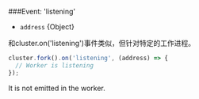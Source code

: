 ###Event: 'listening'

* `address` {Object}

和cluster.on('listening')事件类似，但针对特定的工作进程。
```js
cluster.fork().on('listening', (address) => {
  // Worker is listening
});
```

It is not emitted in the worker.

